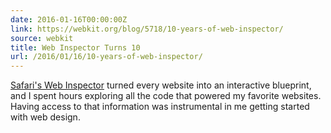 ```yaml
---
date: 2016-01-16T00:00:00Z
link: https://webkit.org/blog/5718/10-years-of-web-inspector/
source: webkit
title: Web Inspector Turns 10
url: /2016/01/16/10-years-of-web-inspector/
---
```


[Safari's Web Inspector](https://webkit.org/blog/5718/10-years-of-web-inspector/) turned every website into an interactive blueprint, and I spent hours exploring all the code that powered my favorite websites. Having access to that information was instrumental in me getting started with web design. 